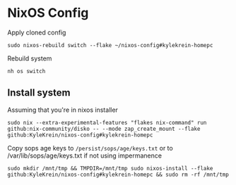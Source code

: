 # NixOS Config

Apply cloned config
~~~
sudo nixos-rebuild switch --flake ~/nixos-config#kylekrein-homepc
~~~

Rebuild system
~~~
nh os switch
~~~

## Install system
Assuming that you're in nixos installer
~~~
sudo nix --extra-experimental-features "flakes nix-command" run github:nix-community/disko -- --mode zap_create_mount --flake github:KyleKrein/nixos-config#kylekrein-homepc
~~~

Copy sops age keys to `/persist/sops/age/keys.txt` or to /var/lib/sops/age/keys.txt if not using impermanence

~~~
sudo mkdir /mnt/tmp && TMPDIR=/mnt/tmp sudo nixos-install --flake github:KyleKrein/nixos-config#kylekrein-homepc && sudo rm -rf /mnt/tmp
~~~
